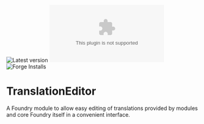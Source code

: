 ![Latest version](https://img.shields.io/github/v/tag/kid2407/TranslationEditor?label=Latest%20Version&sort=semver)
![Latest Release Download Count](https://img.shields.io/github/downloads/kid2407/TranslationEditor/latest/module.zip?label=Downloads(latest))
![Forge Installs](https://img.shields.io/badge/dynamic/json?label=Forge%20Installs&query=package.installs&suffix=%25&url=https%3A%2F%2Fforge-vtt.com%2Fapi%2Fbazaar%2Fpackage%2Ftranslation-editor&colorB=4aa94a)

# TranslationEditor

A Foundry module to allow easy editing of translations provided by modules and core Foundry itself in a convenient interface.
